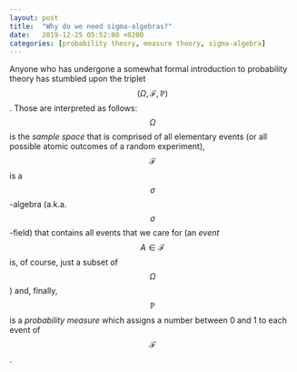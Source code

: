 ```yaml
---
layout: post
title:  "Why do we need sigma-algebras?"
date:   2019-12-25 05:52:00 +0200
categories: [probability theory, measure theory, sigma-algebra]
---
```


Anyone who has undergone a somewhat formal introduction to probability theory has stumbled upon the triplet $$(\Omega, \mathcal{F}, \mathbb{P})$$. Those are interpreted as follows: $$\Omega$$ is the *sample space* that is comprised of all elementary events (or all possible atomic outcomes of a random experiment), $$\mathcal{F}$$ is a $$\sigma$$-algebra (a.k.a. $$\sigma$$-field) that contains all events that we care for (an *event* $$A\in\mathcal{F}$$ is, of course, just a subset of $$\Omega$$) and, finally, $$\mathbb{P}$$ is a *probability measure* which assigns a number between 0 and 1 to each event of $$\mathcal{F}$$.
